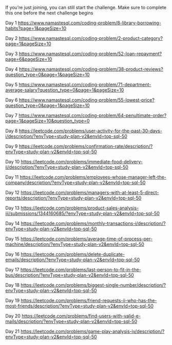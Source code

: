 If you’re just joining, you can still start the challenge. Make sure to complete this one before the next challenge begins


Day 1
https://www.namastesql.com/coding-problem/8-library-borrowing-habits?page=1&pageSize=10

Day 2
https://www.namastesql.com/coding-problem/2-product-category?page=1&pageSize=10

Day 3
https://www.namastesql.com/coding-problem/52-loan-repayment?page=6&pageSize=10

Day 4
https://www.namastesql.com/coding-problem/38-product-reviews?question_type=0&page=1&pageSize=10

Day 5
https://www.namastesql.com/coding-problem/71-department-average-salary?question_type=0&page=1&pageSize=10

Day 6
https://www.namastesql.com/coding-problem/55-lowest-price?question_type=0&page=1&pageSize=10

Day 7
https://www.namastesql.com/coding-problem/64-penultimate-order?page=1&pageSize=10&question_type=0

Day 8
https://leetcode.com/problems/user-activity-for-the-past-30-days-i/description/?envType=study-plan-v2&envId=top-sql-50

Day 9
https://leetcode.com/problems/confirmation-rate/description/?envType=study-plan-v2&envId=top-sql-50

Day 10
https://leetcode.com/problems/immediate-food-delivery-ii/description/?envType=study-plan-v2&envId=top-sql-50

Day 11
https://leetcode.com/problems/employees-whose-manager-left-the-company/description/?envType=study-plan-v2&envId=top-sql-50

Day 12
https://leetcode.com/problems/managers-with-at-least-5-direct-reports/description/?envType=study-plan-v2&envId=top-sql-50

Day 13
https://leetcode.com/problems/product-sales-analysis-iii/submissions/1344160685/?envType=study-plan-v2&envId=top-sql-50

Day 14
https://leetcode.com/problems/monthly-transactions-i/description/?envType=study-plan-v2&envId=top-sql-50

Day 15
https://leetcode.com/problems/average-time-of-process-per-machine/description/?envType=study-plan-v2&envId=top-sql-50

Day 16
https://leetcode.com/problems/delete-duplicate-emails/description/?envType=study-plan-v2&envId=top-sql-50

Day 17
https://leetcode.com/problems/last-person-to-fit-in-the-bus/description/?envType=study-plan-v2&envId=top-sql-50

Day 18
https://leetcode.com/problems/biggest-single-number/description/?envType=study-plan-v2&envId=top-sql-50

Day 19
https://leetcode.com/problems/friend-requests-ii-who-has-the-most-friends/description/?envType=study-plan-v2&envId=top-sql-50

Day 20
https://leetcode.com/problems/find-users-with-valid-e-mails/description/?envType=study-plan-v2&envId=top-sql-50

Day 21
https://leetcode.com/problems/game-play-analysis-iv/description/?envType=study-plan-v2&envId=top-sql-50
